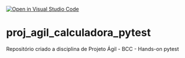 [![Open in Visual Studio Code](https://classroom.github.com/assets/open-in-vscode-c66648af7eb3fe8bc4f294546bfd86ef473780cde1dea487d3c4ff354943c9ae.svg)](https://classroom.github.com/online_ide?assignment_repo_id=8277972&assignment_repo_type=AssignmentRepo)
# proj_agil_calculadora_pytest
Repositório criado a disciplina de Projeto Ágil - BCC - Hands-on pytest
